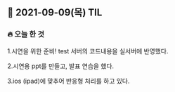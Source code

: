 ## 📆 2021-09-09(목) TIL

### 🔥 오늘 한 것<br>
 
1.시연을 위한 준비!
test 서버의 코드내용을 실서버에 반영했다.

2.시연용 ppt를 만들고, 발표 연습을 했다. 

3.ios (ipad)에 맞추어 반응형 처리를 하고 있다.
